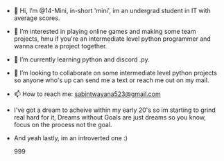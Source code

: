 - 👋 Hi, I’m @14-Mini, in-short 'mini', im an undergrad student in IT with average scores.
- 👀 I’m interested in playing online games and making some team projects, hmu if you're an intermediate level python programmer and wanna create a project together.
- 🌱 I’m currently learning python and discord .py. 
- 💞️ I’m looking to collaborate on some intermediate level python projects so anyone who's up can send me a text or reach me out on my mail.
- 📫 How to reach me: sabintwayana523@gmail.com

- I've got a dream to acheive within my early 20's so im starting to grind real hard for it, Dreams without Goals are just dreams so you know, focus on the process not the goal.
- And yeah lastly, im an introverted one :)

  999

<!---
14-Mini/14-Mini is a ✨ special ✨ repository because its `README.md` (this file) appears on your GitHub profile.
You can click the Preview link to take a look at your changes.
--->
